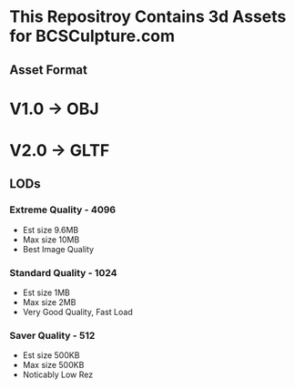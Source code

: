 # This Repositroy Contains 3d Assets for BCSCulpture.com

## Asset Format

# V1.0 -> OBJ


# V2.0 -> GLTF
## LODs
### Extreme Quality - 4096
- Est size 9.6MB
- Max size 10MB
- Best Image Quality
### Standard Quality - 1024
- Est size 1MB
- Max size 2MB
- Very Good Quality, Fast Load
### Saver Quality - 512
- Est size 500KB
- Max size 500KB
- Noticably Low Rez